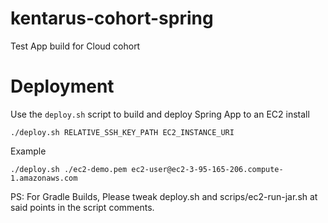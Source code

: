 # kentarus-cohort-spring
Test App build for Cloud cohort


# Deployment
Use the `deploy.sh` script to build and deploy Spring App to an EC2 install
```
./deploy.sh RELATIVE_SSH_KEY_PATH EC2_INSTANCE_URI
```

Example
```
./deploy.sh ./ec2-demo.pem ec2-user@ec2-3-95-165-206.compute-1.amazonaws.com
```

PS: For Gradle Builds, Please tweak deploy.sh and scrips/ec2-run-jar.sh at said points in the script comments.
